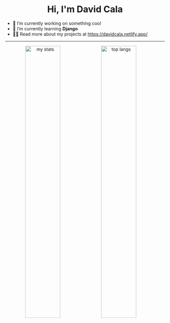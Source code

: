 
<H1 align="center">
  <strong>Hi, I'm David Cala</strong>
</H1>

- 🔭 I’m currently working on something cool
- 🌱 I’m currently learning **Django**
- 👨‍💻  Read more about my projects at https://davidcala.netlify.app/

-------

<p align="center">
  <img alt="my stats" align="left" width="47%" src="https://github-readme-stats.vercel.app/api?username=caladavid&show_icons=true"/>
  <img alt="top langs" align="left" width="47%" src="https://github-readme-stats.vercel.app/api/top-langs/?username=caladavid&layout=compact"/>
</p>

<!---
caladavid/caladavid is a ✨ special ✨ repository because its `README.md` (this file) appears on your GitHub profile.
You can click the Preview link to take a look at your changes.
--->
